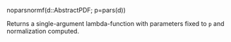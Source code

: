 noparsnormf(d::AbstractPDF; p=pars(d))

Returns a single-argument lambda-function with parameters fixed to `p` and normalization computed.
